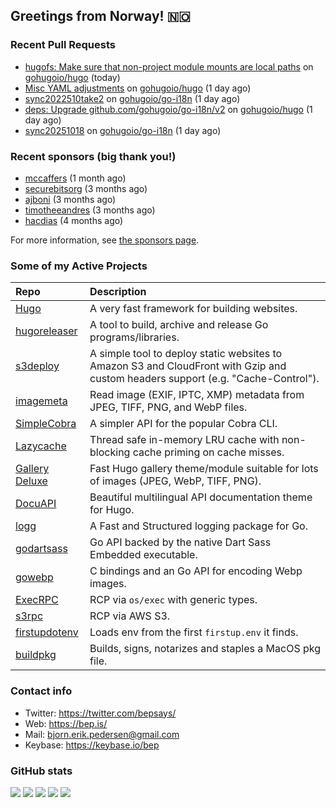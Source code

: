 ## Greetings from Norway! 🇳🇴

### Recent Pull Requests

- [hugofs: Make sure that non-project module mounts are local paths](https://github.com/gohugoio/hugo/pull/14071) on [gohugoio/hugo](https://github.com/gohugoio/hugo) (today)
- [Misc YAML adjustments](https://github.com/gohugoio/hugo/pull/14068) on [gohugoio/hugo](https://github.com/gohugoio/hugo) (1 day ago)
- [sync2022510take2](https://github.com/gohugoio/go-i18n/pull/3) on [gohugoio/go-i18n](https://github.com/gohugoio/go-i18n) (1 day ago)
- [deps: Upgrade github.com/gohugoio/go-i18n/v2](https://github.com/gohugoio/hugo/pull/14066) on [gohugoio/hugo](https://github.com/gohugoio/hugo) (1 day ago)
- [sync20251018](https://github.com/gohugoio/go-i18n/pull/2) on [gohugoio/go-i18n](https://github.com/gohugoio/go-i18n) (1 day ago)

### Recent sponsors (big thank you!)

- [mccaffers](https://github.com/mccaffers) (1 month ago)
- [securebitsorg](https://github.com/securebitsorg) (3 months ago)
- [ajboni](https://github.com/ajboni) (3 months ago)
- [timotheeandres](https://github.com/timotheeandres) (3 months ago)
- [hacdias](https://github.com/hacdias) (4 months ago)

For more information, see [the sponsors page](https://github.com/sponsors/bep/).

### Some of my Active Projects

| Repo  | Description |
| :---------------------------------------- | :------------------------------------------- |
| [Hugo](https://github.com/gohugoio/hugo)|A very fast framework for building websites. |
| [hugoreleaser](https://github.com/gohugoio/hugoreleaser)| A tool to build, archive and release Go programs/libraries.  |
| [s3deploy](https://github.com/bep/s3deploy)| A simple tool to deploy static websites to Amazon S3 and CloudFront with Gzip and custom headers support (e.g. "Cache-Control").|
| [imagemeta](https://github.com/bep/imagemeta)| Read image (EXIF, IPTC, XMP) metadata from JPEG, TIFF, PNG, and WebP files.|
| [SimpleCobra](https://github.com/bep/simplecobra)|A simpler API for the popular Cobra CLI.|
| [Lazycache](https://github.com/bep/lazycache)| Thread safe in-memory LRU cache with non-blocking cache priming on cache misses.  |
| [Gallery Deluxe](https://github.com/bep/gallerydeluxe)|Fast Hugo gallery theme/module suitable for lots of images (JPEG, WebP, TIFF, PNG).|
| [DocuAPI](https://github.com/bep/docuapi)| Beautiful multilingual API documentation theme for Hugo.  |
| [logg](https://github.com/bep/logg)| A Fast and Structured logging package for Go.  |
| [godartsass](https://github.com/bep/godartsass)| Go API backed by the native Dart Sass Embedded executable. |
| [gowebp](https://github.com/bep/gowebp)|C bindings and an Go API for encoding Webp images. |
| [ExecRPC](https://github.com/bep/execrpc)|RCP via `os/exec` with generic types.  |
| [s3rpc](https://github.com/bep/s3rpc)|RCP via AWS S3.|
| [firstupdotenv](https://github.com/bep/firstupdotenv)|Loads env from the first `firstup.env` it finds. |
| [buildpkg](https://github.com/bep/buildpkg)| Builds, signs, notarizes and staples a MacOS pkg file. |

### Contact info
- Twitter: https://twitter.com/bepsays/
- Web: https://bep.is/
- Mail: bjorn.erik.pedersen@gmail.com
- Keybase: https://keybase.io/bep

### GitHub stats

![](https://github-profile-summary-cards.vercel.app/api/cards/profile-details?username=bep&theme=github)
![](https://github-profile-summary-cards.vercel.app/api/cards/repos-per-language?username=bep&theme=github)
![](https://github-profile-summary-cards.vercel.app/api/cards/most-commit-language?username=bep&theme=github)
![](https://github-profile-summary-cards.vercel.app/api/cards/stats?username=bep&theme=github)
![](https://github-profile-summary-cards.vercel.app/api/cards/productive-time?username=bep&theme=github)
